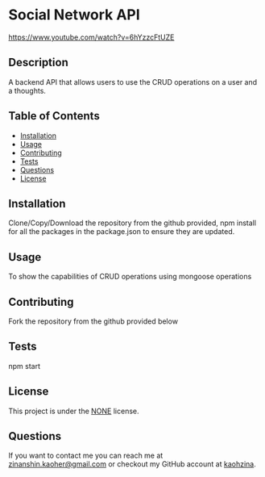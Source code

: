 # Social Network API 
 https://www.youtube.com/watch?v=6hYzzcFtUZE
## Description
A backend API that allows users to use the CRUD operations on a user and a thoughts. 

## Table of Contents
* [Installation](#installation)
* [Usage](#usage)
* [Contributing](#contributing)
* [Tests](#tests)
* [Questions](#questions)
* [License](#license)   

## Installation
Clone/Copy/Download the repository from the github provided, npm install for all the packages in the package.json to ensure they are updated. 

## Usage
To show the capabilities of CRUD operations using mongoose operations

## Contributing
Fork the repository from the github provided below

## Tests
npm start

## License
This project is under the [NONE](https://opensource.org/licenses/NONE) license.

## Questions
If you want to contact me you can reach me at zinanshin.kaoher@gmail.com or checkout my GitHub account at [kaohzina](https://github.com/kaohzina).
